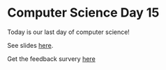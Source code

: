 # Computer Science Day 15

<link href="index.css" rel="stylesheet">

Today is our last day of computer science!

See slides [here](../presentation-pdfs/day15.pdf).

Get the feedback survery [here](https://markschmidt.io/qnd-feedback)